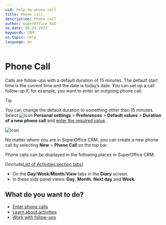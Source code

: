 ```yaml
---
uid: help-de-phone-call
title: Phone call
description: Phone call
author: SuperOffice RnD
so.date: 06.29.2022
keywords: CRM
so.topic: help
language: de
---
```


# Phone Call

Calls are follow-ups with a default duration of 15 minutes. The default start time is the current time and the date is today’s date. You can set up a call follow-up if, for example, you want to enter an outgoing phone call.

> [!TIP]
> You can change the default duration to something other than 15 minutes. Select ![icon][img1] **Personal settings** > **Preferences** > **Default values** > **Duration of a new phone call** and [enter the required value][4].

![icon][img2]

No matter where you are in SuperOffice CRM, you can create a new phone call by selecting **New** > **Phone Call** on the top bar.

Phone calls can be displayed in the following places in SuperOffice CRM:

<!-- markdownlint-disable MD032 -->
[!include[List of Activities section tabs](../../../learn/includes/list-activities-section-tabs.md)]
* On the **Day**/**Week**/**Month**/**View** tabs in the **Diary** screen.
* In these side panel views: **Day**, **Month**, **Next day** and **Week**.
<!-- markdownlint-restore -->

## What do you want to do?

* [Enter phone calls][2]
* [Learn about activities][1]
* [Work with follow-ups][3]

<!-- Referenced links -->
[1]: ../../../learn/activity/index.md
[2]: add.md
[3]: ../index.md
[4]: ../../../learn/getting-started/preferences.md

<!-- Referenced images -->
[img1]: ../../../../media/icons/personal-settings-small.png
[img2]: ../../../../../common/icons/phone-h32.png

